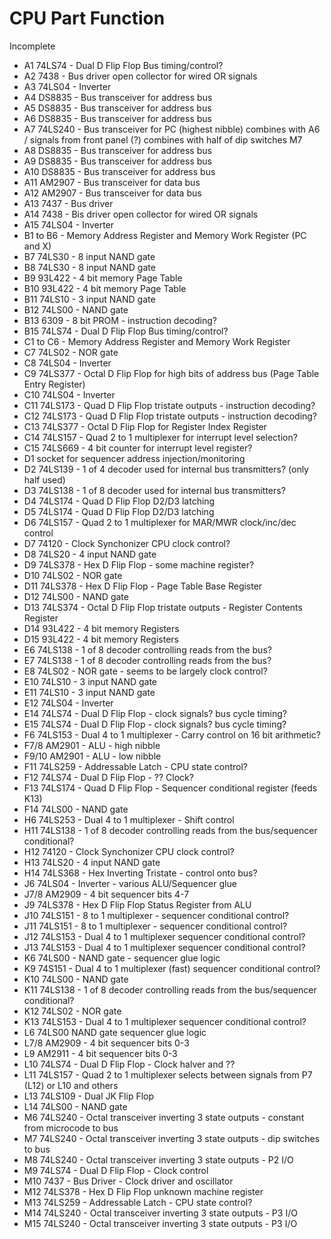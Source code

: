 # CPU Part Function

Incomplete

* A1 74LS74 - Dual D Flip Flop Bus timing/control?
* A2 7438 - Bus driver open collector for wired OR signals
* A3 74LS04 - Inverter
* A4 DS8835 - Bus transceiver for address bus
* A5 DS8835 - Bus transceiver for address bus
* A6 DS8835 - Bus transceiver for address bus
* A7 74LS240 - Bus transceiver for PC (highest nibble) combines with A6 / signals from front panel (?) combines with half of dip switches M7
* A8 DS8835 - Bus transceiver for address bus
* A9 DS8835 - Bus transceiver for address bus
* A10 DS8835 - Bus transceiver for address bus
* A11 AM2907 - Bus transceiver for data bus
* A12 AM2907 - Bus transceiver for data bus
* A13 7437 - Bus driver
* A14 7438 - Bis driver open collector for wired OR signals
* A15 74LS04 - Inverter
* B1 to B6 - Memory Address Register and Memory Work Register (PC and X)
* B7 74LS30 - 8 input NAND gate
* B8 74LS30 - 8 input NAND gate
* B9 93L422 - 4 bit memory Page Table
* B10 93L422 - 4 bit memory Page Table
* B11 74LS10 - 3 input NAND gate
* B12 74LS00 - NAND gate
* B13 6309 - 8 bit PROM - instruction decoding?
* B15 74LS74 - Dual D Flip Flop Bus timing/control?
* C1 to C6 - Memory Address Register and Memory Work Register
* C7 74LS02 - NOR gate
* C8 74LS04 - Inverter
* C9 74LS377 - Octal D Flip Flop for high bits of address bus (Page Table Entry Register)
* C10 74LS04 - Inverter
* C11 74LS173 - Quad D Flip Flop tristate outputs - instruction decoding?
* C12 74LS173 - Quad D Flip Flop tristate outputs - instruction decoding?
* C13 74LS377 - Octal D Flip Flop for Register Index Register
* C14 74LS157 - Quad 2 to 1 multiplexer for interrupt level selection?
* C15 74LS669 - 4 bit counter for interrupt level register?
* D1 socket for sequencer address injection/monitoring
* D2 74LS139 - 1 of 4 decoder used for internal bus transmitters? (only half used)
* D3 74LS138 - 1 of 8 decoder used for internal bus transmitters?
* D4 74LS174 - Quad D Flip Flop D2/D3 latching
* D5 74LS174 - Quad D Flip Flop D2/D3 latching
* D6 74LS157 - Quad 2 to 1 multiplexer for MAR/MWR clock/inc/dec control
* D7 74120 - Clock Synchonizer CPU clock control?
* D8 74LS20 - 4 input NAND gate
* D9 74LS378 - Hex D Flip Flop - some machine register?
* D10 74LS02 - NOR gate
* D11 74LS378 - Hex D Flip Flop - Page Table Base Register
* D12 74LS00 - NAND gate
* D13 74LS374 - Octal D Flip Flop tristate outputs - Register Contents Register
* D14 93L422 - 4 bit memory Registers
* D15 93L422 - 4 bit memory Registers
* E6 74LS138 - 1 of 8 decoder controlling reads from the bus?
* E7 74LS138 - 1 of 8 decoder controlling reads from the bus?
* E8 74LS02 - NOR gate - seems to be largely clock control?
* E10 74LS10 - 3 input NAND gate
* E11 74LS10 - 3 input NAND gate
* E12 74LS04 - Inverter
* E14 74LS74 - Dual D Flip Flop - clock signals? bus cycle timing?
* E15 74LS74 - Dual D Flip Flop - clock signals? bus cycle timing?
* F6 74LS153 - Dual 4 to 1 multiplexer - Carry control on 16 bit arithmetic?
* F7/8 AM2901 - ALU - high nibble
* F9/10 AM2901 - ALU - low nibble
* F11 74LS259 - Addressable Latch - CPU state control?
* F12 74LS74 - Dual D Flip Flop - ?? Clock?
* F13 74LS174 - Quad D Flip Flop - Sequencer conditional register (feeds K13)
* F14 74LS00 - NAND gate
* H6 74LS253 - Dual 4 to 1 multiplexer - Shift control
* H11 74LS138 - 1 of 8 decoder controlling reads from the bus/sequencer conditional?
* H12 74120 - Clock Synchonizer CPU clock control?
* H13 74LS20 - 4 input NAND gate
* H14 74LS368 - Hex Inverting Tristate - control onto bus?
* J6 74LS04 - Inverter - various ALU/Sequencer glue
* J7/8 AM2909 - 4 bit sequencer bits 4-7
* J9 74LS378 - Hex D Flip Flop Status Register from ALU
* J10 74LS151 - 8 to 1 multiplexer - sequencer conditional control?
* J11 74LS151 - 8 to 1 multiplexer - sequencer conditional control?
* J12 74LS153 - Dual 4 to 1 multiplexer sequencer conditional control?
* J13 74LS153 - Dual 4 to 1 multiplexer sequencer conditional control?
* K6 74LS00 - NAND gate - sequencer glue logic
* K9 74S151 - Dual 4 to 1 multiplexer (fast) sequencer conditional control?
* K10 74LS00 - NAND gate
* K11 74LS138 - 1 of 8 decoder controlling reads from the bus/sequencer conditional?
* K12 74LS02 - NOR gate
* K13 74LS153 - Dual 4 to 1 multiplexer sequencer conditional control?
* L6 74LS00 NAND gate sequencer glue logic
* L7/8 AM2909 - 4 bit sequencer bits 0-3
* L9 AM2911 - 4 bit sequencer bits 0-3
* L10 74LS74 - Dual D Flip Flop - Clock halver and ??
* L11 74LS157 - Quad 2 to 1 multiplexer selects between signals from P7 (L12) or L10 and others
* L13 74LS109 - Dual JK Flip Flop
* L14 74LS00 - NAND gate
* M6 74LS240 - Octal transceiver inverting 3 state outputs - constant from microcode to bus
* M7 74LS240 - Octal transceiver inverting 3 state outputs - dip switches to bus
* M8 74LS240 - Octal transceiver inverting 3 state outputs - P2 I/O
* M9 74LS74 - Dual D Flip Flop - Clock control
* M10 7437 - Bus Driver - Clock driver and oscillator
* M12 74LS378 - Hex D Flip Flop unknown machine register
* M13 74LS259 - Addressable Latch - CPU state control?
* M14 74LS240 - Octal transceiver inverting 3 state outputs - P3 I/O
* M15 74LS240 - Octal transceiver inverting 3 state outputs - P3 I/O

